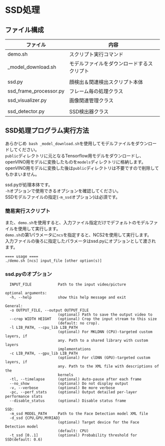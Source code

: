 # SSD処理

## ファイル構成

| ファイル               | 内容                                             |
|------------------------|--------------------------------------------------|
| demo.sh                | スクリプト実行コマンド                           |
| _model_download.sh     | モデルファイルをダウンロードするスクリプト       |
|                        |                                                  |
| ssd.py                 | 顔検出＆関連検出スクリプト本体                   |
| ssd_frame_processor.py | フレーム毎の処理クラス                           |
| ssd_visualizer.py      | 画像関連管理クラス                               |
|                        |                                                  |
| ssd_detector.py        | SSD検出器クラス                                 |


## SSD処理プログラム実行方法

あらかじめ`` bash _model_download.sh``を使用してモデルファイルをダウンロードしてください。  
``public``ディレクトリに元となるTensorflow用モデルをダウンロードし、
openVINO用モデルに変換したものを``models``ディレクトリに格納します。  
openVINO用モデルに変換した後は``public``ディレクトリは不要ですので削除してもかまいません。  

ssd.pyが処理本体です。  
``-h``オプションで使用できるオプションを確認してください。  
SSDモデルファイルの指定(``-m_ssd``オプション)は必須です。  


### 簡易実行スクリプト
また、``demo.sh``を使用すると、入力ファイル指定だけでデフォルトのモデルファイルを使用して実行します。  
``demo.sh``の第1パラメータに``ncs``を指定すると、NCS2を使用して実行します。  
入力ファイルの後ろに指定したパラメータはssd.pyにオプションとして渡されます。  

```
==== usage ====
./demo.sh [ncs] input_file [other option(s)]
```

### ssd.pyのオプション
```
  INPUT_FILE            Path to the input video/picture

optional arguments:
  -h, --help            show this help message and exit

General:
  -o OUTPUT_FILE, --output OUTPUT_FILE
                        (optional) Path to save the output video to
  --crop WIDTH HEIGHT   (optional) Crop the input stream to this size
                        (default: no crop).
  -l LIB_PATH, --cpu_lib LIB_PATH
                        (optional) For MKLDNN (CPU)-targeted custom layers, if
                        any. Path to a shared library with custom layers
                        implementations
  -c LIB_PATH, --gpu_lib LIB_PATH
                        (optional) For clDNN (GPU)-targeted custom layers, if
                        any. Path to the XML file with descriptions of the
                        kernels
  -tl, --timelapse      (optional) Auto-pause after each frame
  --no_show             (optional) Do not display output
  -v, --verbose         (optional) Be more verbose
  -pc, --perf_stats     (optional) Output detailed per-layer performance stats
  --disable_status      (optional) Disable status frame

SSD:
  -m_ssd MODEL_PATH     Path to the Face Detection model XML file
  -d_ssd {CPU,GPU,MYRIAD}
                        (optional) Target device for the Face Detection model
                        (default: CPU)
  -t_ssd [0..1]         (optional) Probability threshold for SSD(default: 0.6)
```
